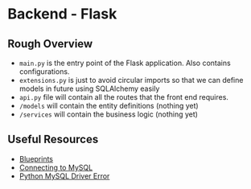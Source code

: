 # Backend - Flask

## Rough Overview
* `main.py` is the entry point of the Flask application. Also contains configurations.
* `extensions.py` is just to avoid circular imports so that we can define models in future using SQLAlchemy easily
* `api.py` file will contain all the routes that the front end requires.
* `/models` will contain the entity definitions (nothing yet)
* `/services` will contain the business logic (nothing yet)


## Useful Resources
* [Blueprints](https://www.youtube.com/watch?v=WteIH6J9v64)
* [Connecting to MySQL](https://www.youtube.com/watch?v=Tu4vRU4lt6k)
* [Python MySQL Driver Error](https://stackoverflow.com/questions/22252397/importerror-no-module-named-mysqldb)